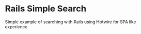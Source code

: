 # Rails Simple Search 

Simple example of searching with Rails using Hotwire for SPA like experience
